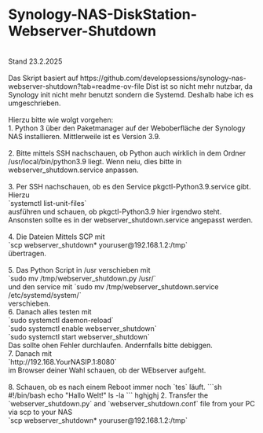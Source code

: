 # Synology-NAS-DiskStation-Webserver-Shutdown
<br>
Stand 23.2.2025<br>
<br>
Das Skript basiert auf https://github.com/developsessions/synology-nas-webserver-shutdown?tab=readme-ov-file
Dist ist so nicht mehr nutzbar, da Synology init nicht mehr benutzt sondern die Systemd. Deshalb habe ich es umgeschrieben.<br>
<br>
Hierzu bitte wie wolgt vorgehen:<br>
1. Python 3 über den Paketmanager auf der Weboberfläche der Synology NAS installieren. Mittlerweile ist es Version 3.9.<br>
<br>
2. Bitte mittels SSH nachschauen, ob Python auch wirklich in dem Ordner<br>
/usr/local/bin/python3.9
liegt. Wenn neiu, dies bitte in webserver_shutdown.service anpassen.<br>
<br>
3. Per SSH nachschauen, ob es den Service pkgctl-Python3.9.service gibt. Hierzu<br>
`systemctl list-unit-files`<br>
ausführen und schauen, ob pkgctl-Python3.9 hier irgendwo steht. Ansonsten sollte es in der webserver_shutdown.service angepasst werden.<br>
<br>
4. Die Dateien
Mittels SCP mit<br>
`scp webserver_shutdown* youruser@192.168.1.2:/tmp`<br>
übertragen.<br>
<br>
5. Das Python Script in /usr verschieben mit <br>
`sudo mv /tmp/webserver_shutdown.py /usr/`<br>
und den service mit 
`sudo mv /tmp/webserver_shutdown.service /etc/systemd/system/`<br>
verschieben.
<br>
6. Danach alles testen mit<br>
`sudo systemctl daemon-reload`<br>
`sudo systemctl enable webserver_shutdown`<br>
`sudo systemctl start webserver_shutdown`<br>
Das sollte ohen Fehler durchlaufen. Andernfalls bitte debiggen.<br>
7. Danach mit<br>
`http://192.168.YourNASIP.1:8080`<br>
im Browser deiner Wahl schauen, ob der WEbserver aufgeht.<br>
<br>
8. Schauen, ob es nach einem Reboot immer noch `tes` läuft.
```sh
#!/bin/bash
echo "Hallo Welt!"
ls -la
```
hghjghj
2. Transfer the `webserver_shutdown.py` and `webserver_shutdown.conf` file from your PC via scp to your NAS<br>
   `scp webserver_shutdown* youruser@192.168.1.2:/tmp`